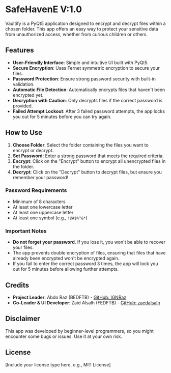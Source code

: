 # SafeHavenE V:1.0

Vaultify is a PyQt5 application designed to encrypt and decrypt files within a chosen folder. This app offers an easy way to protect your sensitive data from unauthorized access, whether from curious children or others.

## Features

- **User-Friendly Interface**: Simple and intuitive UI built with PyQt5.
- **Secure Encryption**: Uses Fernet symmetric encryption to secure your files.
- **Password Protection**: Ensure strong password security with built-in validation.
- **Automatic File Detection**: Automatically encrypts files that haven't been encrypted yet.
- **Decryption with Caution**: Only decrypts files if the correct password is provided.
- **Failed Attempt Lockout**: After 3 failed password attempts, the app locks you out for 5 minutes before you can try again.

## How to Use

1. **Choose Folder**: Select the folder containing the files you want to encrypt or decrypt.
2. **Set Password**: Enter a strong password that meets the required criteria.
3. **Encrypt**: Click on the "Encrypt" button to encrypt all unencrypted files in the folder.
4. **Decrypt**: Click on the "Decrypt" button to decrypt files, but ensure you remember your password!

### Password Requirements
- Minimum of 8 characters
- At least one lowercase letter
- At least one uppercase letter
- At least one symbol (e.g., `!@#$%^&*`)

### Important Notes
- **Do not forget your password**. If you lose it, you won't be able to recover your files.
- The app prevents double encryption of files, ensuring that files that have already been encrypted won't be encrypted again.
- If you fail to enter the correct password 3 times, the app will lock you out for 5 minutes before allowing further attempts.

## Credits

- **Project Leader**: Abdo Raz (BEDFTB) - [GitHub: IGNRaz](https://github.com/IGNRaz)
- **Co-Leader & UI Developer**: Zaid Alsalh (FEDFTB) - [GitHub: zaedalsalh](https://github.com/zaedalsalh)

## Disclaimer

This app was developed by beginner-level programmers, so you might encounter some bugs or issues. Use it at your own risk.

## License

[Include your license type here, e.g., MIT License]
